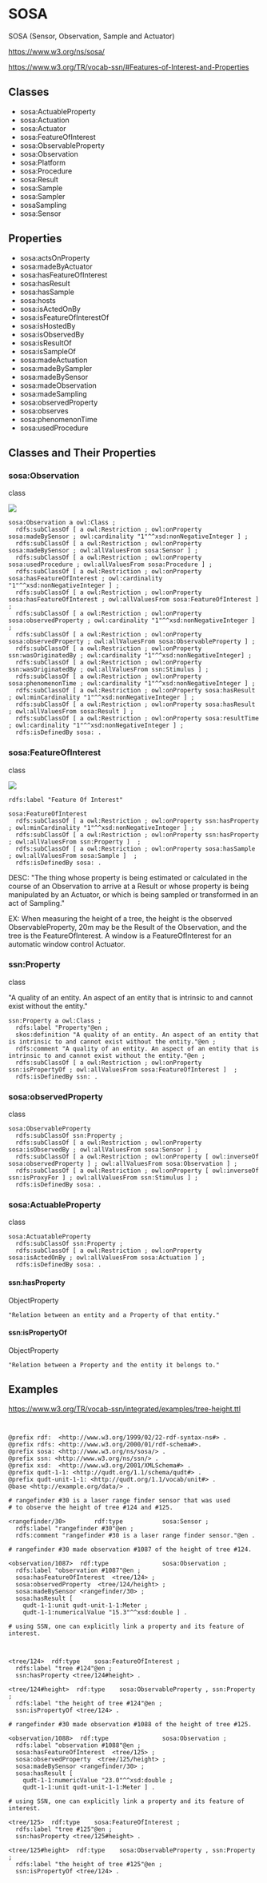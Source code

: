# SOSA

SOSA (Sensor, Observation, Sample and Actuator)



https://www.w3.org/ns/sosa/

https://www.w3.org/TR/vocab-ssn/#Features-of-Interest-and-Properties

## Classes

- sosa:ActuableProperty
- sosa:Actuation
- sosa:Actuator
- sosa:FeatureOfInterest
- sosa:ObservableProperty
- sosa:Observation
- sosa:Platform
- sosa:Procedure
- sosa:Result
- sosa:Sample
- sosa:Sampler
- sosaSampling
- sosa:Sensor

## Properties

- sosa:actsOnProperty
- sosa:madeByActuator
- sosa:hasFeatureOfInterest
- sosa:hasResult
- sosa:hasSample
- sosa:hosts
- sosa:isActedOnBy
- sosa:isFeatureOfInterestOf
- sosa:isHostedBy
- sosa:isObservedBy
- sosa:isResultOf
- sosa:isSampleOf
- sosa:madeActuation
- sosa:madeBySampler
- sosa:madeBySensor
- sosa:madeObservation
- sosa:madeSampling
- sosa:observedProperty
- sosa:observes
- sosa:phenomenonTime
- sosa:usedProcedure

## Classes and Their Properties


### sosa:Observation

class 

![](https://www.w3.org/TR/vocab-ssn/images/SSN-Observation.png)

    sosa:Observation a owl:Class ;
      rdfs:subClassOf [ a owl:Restriction ; owl:onProperty sosa:madeBySensor ; owl:cardinality "1"^^xsd:nonNegativeInteger ] ;
      rdfs:subClassOf [ a owl:Restriction ; owl:onProperty sosa:madeBySensor ; owl:allValuesFrom sosa:Sensor ] ;
      rdfs:subClassOf [ a owl:Restriction ; owl:onProperty sosa:usedProcedure ; owl:allValuesFrom sosa:Procedure ] ;
      rdfs:subClassOf [ a owl:Restriction ; owl:onProperty sosa:hasFeatureOfInterest ; owl:cardinality "1"^^xsd:nonNegativeInteger ] ;
      rdfs:subClassOf [ a owl:Restriction ; owl:onProperty sosa:hasFeatureOfInterest ; owl:allValuesFrom sosa:FeatureOfInterest ] ;
      rdfs:subClassOf [ a owl:Restriction ; owl:onProperty sosa:observedProperty ; owl:cardinality "1"^^xsd:nonNegativeInteger ] ;
      rdfs:subClassOf [ a owl:Restriction ; owl:onProperty sosa:observedProperty ; owl:allValuesFrom sosa:ObservableProperty ] ;
      rdfs:subClassOf [ a owl:Restriction ; owl:onProperty ssn:wasOriginatedBy ; owl:cardinality "1"^^xsd:nonNegativeInteger] ;
      rdfs:subClassOf [ a owl:Restriction ; owl:onProperty ssn:wasOriginatedBy ; owl:allValuesFrom ssn:Stimulus ] ;
      rdfs:subClassOf [ a owl:Restriction ; owl:onProperty sosa:phenomenonTime ; owl:cardinality "1"^^xsd:nonNegativeInteger ] ;
      rdfs:subClassOf [ a owl:Restriction ; owl:onProperty sosa:hasResult ; owl:minCardinality "1"^^xsd:nonNegativeInteger ] ;
      rdfs:subClassOf [ a owl:Restriction ; owl:onProperty sosa:hasResult ; owl:allValuesFrom sosa:Result ] ;
      rdfs:subClassOf [ a owl:Restriction ; owl:onProperty sosa:resultTime ; owl:cardinality "1"^^xsd:nonNegativeInteger ] ;
      rdfs:isDefinedBy sosa: .


### sosa:FeatureOfInterest

class

![](https://www.w3.org/TR/vocab-ssn/images/SSN-Features.png)

    rdfs:label "Feature Of Interest"

    sosa:FeatureOfInterest
      rdfs:subClassOf [ a owl:Restriction ; owl:onProperty ssn:hasProperty ; owl:minCardinality "1"^^xsd:nonNegativeInteger ] ; 
      rdfs:subClassOf [ a owl:Restriction ; owl:onProperty ssn:hasProperty ; owl:allValuesFrom ssn:Property ]  ;
      rdfs:subClassOf [ a owl:Restriction ; owl:onProperty sosa:hasSample ; owl:allValuesFrom sosa:Sample ]  ;
      rdfs:isDefinedBy sosa: .


DESC: "The thing whose property is being estimated or calculated in the course of an Observation to arrive at a Result or whose property is being manipulated by an Actuator, or which is being sampled or transformed in an act of Sampling."

EX: When measuring the height of a tree, the height is the observed ObservableProperty, 20m may be the Result of the Observation, and the tree is the FeatureOfInterest. A window is a FeatureOfInterest for an automatic window control Actuator.

### ssn:Property

class

"A quality of an entity. An aspect of an entity that is intrinsic to and cannot exist without the entity."

    ssn:Property a owl:Class ;
      rdfs:label "Property"@en ;
      skos:definition "A quality of an entity. An aspect of an entity that is intrinsic to and cannot exist without the entity."@en ;
      rdfs:comment "A quality of an entity. An aspect of an entity that is intrinsic to and cannot exist without the entity."@en ;
      rdfs:subClassOf [ a owl:Restriction ; owl:onProperty ssn:isPropertyOf ; owl:allValuesFrom sosa:FeatureOfInterest ]  ;
      rdfs:isDefinedBy ssn: .

### sosa:observedProperty

class

    sosa:ObservableProperty 
      rdfs:subClassOf ssn:Property ;
      rdfs:subClassOf [ a owl:Restriction ; owl:onProperty sosa:isObservedBy ; owl:allValuesFrom sosa:Sensor ] ;
      rdfs:subClassOf [ a owl:Restriction ; owl:onProperty [ owl:inverseOf sosa:observedProperty ] ; owl:allValuesFrom sosa:Observation ] ;
      rdfs:subClassOf [ a owl:Restriction ; owl:onProperty [ owl:inverseOf ssn:isProxyFor ] ; owl:allValuesFrom ssn:Stimulus ] ;
      rdfs:isDefinedBy sosa: .

### sosa:ActuableProperty

class

    sosa:ActuatableProperty
      rdfs:subClassOf ssn:Property ;
      rdfs:subClassOf [ a owl:Restriction ; owl:onProperty sosa:isActedOnBy ; owl:allValuesFrom sosa:Actuation ] ;
      rdfs:isDefinedBy sosa: .

  

#### ssn:hasProperty

ObjectProperty
  
    "Relation between an entity and a Property of that entity."

#### ssn:isPropertyOf

ObjectProperty

    "Relation between a Property and the entity it belongs to."

  



## Examples
https://www.w3.org/TR/vocab-ssn/integrated/examples/tree-height.ttl

```ttl


@prefix rdf:  <http://www.w3.org/1999/02/22-rdf-syntax-ns#> .
@prefix rdfs: <http://www.w3.org/2000/01/rdf-schema#>.
@prefix sosa: <http://www.w3.org/ns/sosa/> .
@prefix ssn: <http://www.w3.org/ns/ssn/> .
@prefix xsd:  <http://www.w3.org/2001/XMLSchema#> .
@prefix qudt-1-1: <http://qudt.org/1.1/schema/qudt#> .
@prefix qudt-unit-1-1: <http://qudt.org/1.1/vocab/unit#> .
@base <http://example.org/data/> .

# rangefinder #30 is a laser range finder sensor that was used 
# to observe the height of tree #124 and #125.

<rangefinder/30>        rdf:type           sosa:Sensor ;
  rdfs:label "rangefinder #30"@en ;
  rdfs:comment "rangefinder #30 is a laser range finder sensor."@en .

# rangefinder #30 made observation #1087 of the height of tree #124.

<observation/1087>  rdf:type               sosa:Observation ;
  rdfs:label "observation #1087"@en ;
  sosa:hasFeatureOfInterest  <tree/124> ;
  sosa:observedProperty  <tree/124/height> ;
  sosa:madeBySensor <rangefinder/30> ;
  sosa:hasResult [ 
    qudt-1-1:unit qudt-unit-1-1:Meter ; 
    qudt-1-1:numericalValue "15.3"^^xsd:double ] .

# using SSN, one can explicitly link a property and its feature of interest.
 


<tree/124>  rdf:type    sosa:FeatureOfInterest ;
  rdfs:label "tree #124"@en ;
  ssn:hasProperty <tree/124#height> .

<tree/124#height>  rdf:type    sosa:ObservableProperty , ssn:Property ;
  rdfs:label "the height of tree #124"@en ;
  ssn:isPropertyOf <tree/124> .

# rangefinder #30 made observation #1088 of the height of tree #125.

<observation/1088>  rdf:type               sosa:Observation ;
  rdfs:label "observation #1088"@en ;
  sosa:hasFeatureOfInterest  <tree/125> ;
  sosa:observedProperty  <tree/125/height> ;
  sosa:madeBySensor <rangefinder/30> ;
  sosa:hasResult [ 
    qudt-1-1:numericValue "23.0"^^xsd:double ;
    qudt-1-1:unit qudt-unit-1-1:Meter ] .

# using SSN, one can explicitly link a property and its feature of interest.
 
<tree/125>  rdf:type    sosa:FeatureOfInterest ;
  rdfs:label "tree #125"@en ;
  ssn:hasProperty <tree/125#height> .

<tree/125#height>  rdf:type    sosa:ObservableProperty , ssn:Property ;
  rdfs:label "the height of tree #125"@en ;
  ssn:isPropertyOf <tree/124> .
```


